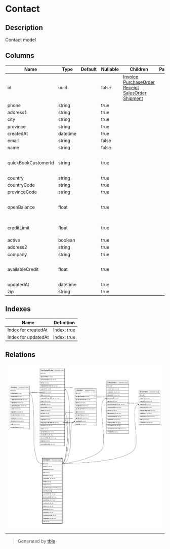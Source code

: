# Contact

## Description

Contact model

## Columns

| Name | Type | Default | Nullable | Children | Parents | Comment |
| ---- | ---- | ------- | -------- | -------- | ------- | ------- |
| id | uuid |  | false | [Invoice](Invoice.md) [PurchaseOrder](PurchaseOrder.md) [Receipt](Receipt.md) [SalesOrder](SalesOrder.md) [Shipment](Shipment.md) |  |  |
| phone | string |  | true |  |  | phone |
| address1 | string |  | true |  |  | address1 |
| city | string |  | true |  |  | city |
| province | string |  | true |  |  | province |
| createdAt | datetime |  | true |  |  | createdAt |
| email | string |  | false |  |  | email |
| name | string |  | false |  |  | name |
| quickBookCustomerId | string |  | true |  |  | the reference id of the customer in quickbook |
| country | string |  | true |  |  | country |
| countryCode | string |  | true |  |  | countryCode |
| provinceCode | string |  | true |  |  | province_code |
| openBalance | float |  | true |  |  | The amount of open balance of the customer. |
| creditLimit | float |  | true |  |  | The amount of credit limit of the customer. |
| active | boolean |  | true |  |  | active |
| address2 | string |  | true |  |  | address2 |
| company | string |  | true |  |  | company |
| availableCredit | float |  | true |  |  | The amount of credit available to the customer. |
| updatedAt | datetime |  | true |  |  | updatedAt |
| zip | string |  | true |  |  | zip |

## Indexes

| Name | Definition |
| ---- | ---------- |
| Index for createdAt | Index: true |
| Index for updatedAt | Index: true |

## Relations

![er](Contact.svg)

---

> Generated by [tbls](https://github.com/k1LoW/tbls)
